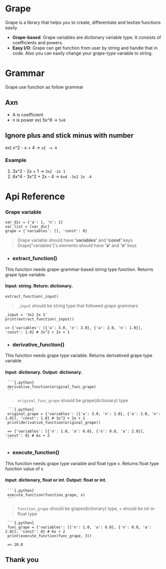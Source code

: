 # Grape
Grape is a library that helps you to create, differentiate and textize functions easily
+ **Grape-based**: Grape variables are dictionary variable type. It consists of coefficients and powers.
+ **Easy I/O**: Grape can get function from user by string and handle that in code. Also you can easily change your grape-type variable to string.
 
# Grammar
Grape use function as follow grammar
## Axn
+ A is coefficient
+ n is power
ex) 5x^8 -> <code>5x8</code>

## Ignore plus and stick minus with number
ex) x^2 - x + 4 -> <code>x2 -x 4</code>

### Example
1. 3x^2 - 2x + 1 ->
<code>3x2 -2x 1</code>
2. 6x^4 - 3x^2 + 2x - 4 ->
<code>6x4 -3x2 2x -4</code>
    
# Api Reference
### Grape variable
    var_dic = {'a': 1, 'n': 1}
    var_list = [var_dic]  
    grape = {'variables': [], 'const': 0}
> Grape variable should have **'variables'** and **'const'** keys
> Grape['variables']'s elements should have **'a'** and **'n'** keys

+ ### extract_function()
This function needs grape-grammar-based string type function. Returns grape type variable.
#### Input: string. Return: dictionary.
   ```{.python}
   extract_function(_input)
   ```
  > `_input` should be string type that followed grape grammars
   ```{.python}
   _input = '3x2 2x 1'
   print(extract_function(_input))
  
   => {'variables': [{'a': 3.0, 'n': 2.0}, {'a': 2.0, 'n': 1.0}], 'const': 1.0} # 3x^2 + 2x + 1
   ```
 + ### derivative_function()
 This function needs grape type variable. Returns derivatived grape type variable
 #### Input: dictionary. Output: dictionary.
     ```{.python}
     derivative_function(original_func_grape)
     ```
 > `original_func_grape` should be grape(dictionary) type
 
     ```{.python}
     original_grape = {'variables': [{'a': 3.0, 'n': 2.0}, {'a': 2.0, 'n': 1.0}], 'const': 1.0} # 3x^2 + 2x + 1
     print(derivative_function(original_grape))
     
     => {'variables': [{'n': 1.0, 'a': 6.0}, {'n': 0.0, 'a': 2.0}], 'const': 0} # 6x + 2
     ```
 
 + ### execute_function()
 This function needs grape type variable and float type x. Returns float type function value of x
 #### Input: dictionary, float or int. Output: float or int.
     ```{.python}
     execute_function(function_grape, x)
     ```
 > `function_grape` should be grape(dictionary) type, `x` should be int or float type
 
     ```{.python}
     func_grape = {'variables': [{'n': 1.0, 'a': 6.0}, {'n': 0.0, 'a': 2.0}], 'const': 0} # 6x + 2
     print(execute_function(func_grape, 3))
     
     => 20.0
     
## Thank you
